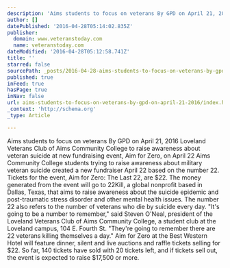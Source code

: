 ```yaml
---
description: 'Aims students to focus on veterans By GPD on April 21, 2016 Loveland Veterans Club of Aims Community College to raise awareness about veteran suicide at new fundraising event, Aim for Zero, on April 22 Aims Community College students trying to raise awareness about military veteran suicide created a new fundraiser April 22 based on the number 22. Tickets for the event, Aim for Zero: The Last 22, are $22. The money generated from the event will go to 22Kill, a global nonprofit based in Dallas, Texas, that aims to raise awareness about the suicide epidemic and post-traumatic stress disorder and other mental health issues. The number 22 also refers to the number of veterans who die by suicide every day. “It’s going to be a number to remember,” said Steven O’Neal, president of the Loveland Veterans Club of Aims Community College, a student club at the Loveland campus, 104 E. Fourth St. “They’re going to remember there are 22 veterans killing themselves a day.” Aim for Zero at the Best Western Hotel will feature dinner, silent and live auctions and raffle tickets selling for $22. So far, 140 tickets have sold with 20 tickets left, and if tickets sell out, the event is expected to raise $17,500 or more.'
author: []
datePublished: '2016-04-28T05:14:02.835Z'
publisher:
  domain: www.veteranstoday.com
  name: veteranstoday.com
dateModified: '2016-04-28T05:12:58.741Z'
title: ''
starred: false
sourcePath: _posts/2016-04-28-aims-students-to-focus-on-veterans-by-gpd-on-april-21-2016.md
published: true
inFeed: true
hasPage: true
inNav: false
url: aims-students-to-focus-on-veterans-by-gpd-on-april-21-2016/index.html
_context: 'http://schema.org'
_type: Article

---
```

Aims students to focus on veterans By GPD on April 21, 2016 Loveland Veterans Club of Aims Community College to raise awareness about veteran suicide at new fundraising event, Aim for Zero, on April 22 Aims Community College students trying to raise awareness about military veteran suicide created a new fundraiser April 22 based on the number 22\. Tickets for the event, Aim for Zero: The Last 22, are $22\. The money generated from the event will go to 22Kill, a global nonprofit based in Dallas, Texas, that aims to raise awareness about the suicide epidemic and post-traumatic stress disorder and other mental health issues. The number 22 also refers to the number of veterans who die by suicide every day. "It's going to be a number to remember," said Steven O'Neal, president of the Loveland Veterans Club of Aims Community College, a student club at the Loveland campus, 104 E. Fourth St. "They're going to remember there are 22 veterans killing themselves a day." Aim for Zero at the Best Western Hotel will feature dinner, silent and live auctions and raffle tickets selling for $22\. So far, 140 tickets have sold with 20 tickets left, and if tickets sell out, the event is expected to raise $17,500 or more.
